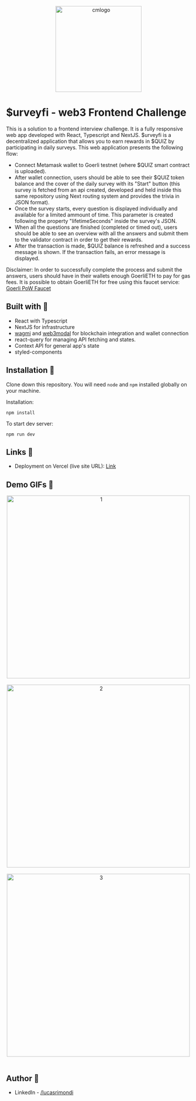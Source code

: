 <div align="center">
<img width="235" alt="cmlogo" src="https://github.com/lucasrimondi/membrane-frontend-cc/assets/87493125/b218b86b-8b74-4cab-a9ae-2f35112fb1e2">

</div>

# $urveyfi - web3 Frontend Challenge

This is a solution to a frontend interview challenge. It is a fully responsive web app developed with React, Typescript and NextJS. $urveyfi is a decentralized application that allows you to earn rewards in $QUIZ by participating in daily surveys. This web application presents the following flow: 

- Connect Metamask wallet to Goerli testnet (where $QUIZ smart contract is uploaded).
- After wallet connection, users should be able to see their $QUIZ token balance and the cover of the daily survey with its "Start" button (this survey is fetched from an api created, developed and held inside this same repository using Next routing system and provides the trivia in JSON format).
- Once the survey starts, every question is displayed individually and available for a limited ammount of time. This parameter is created following the property "lifetimeSeconds" inside the survey's JSON.
- When all the questions are finished (completed or timed out), users should be able to see an overview with all the answers and submit them to the validator contract in order to get their rewards.
- After the transaction is made, $QUIZ balance is refreshed and a success message is shown. If the transaction fails, an error message is displayed.

Disclaimer: In order to successfully complete the process and submit the answers, users should have in their wallets enough GoerliETH to pay for gas fees. It is possible to obtain GoerliETH for free using this faucet service: [Goerli PoW Faucet](https://goerli-faucet.pk910.de/)


## Built with 🔧

- React with Typescript
- NextJS for infrastructure
- [wagmi](https://wagmi.sh/) and [web3modal](https://web3modal.com/) for blockchain integration and wallet connection
- react-query for managing API fetching and states.
- Context API for general app's state
- styled-components


## Installation 💾

Clone down this repository. You will need `node` and `npm` installed globally on your machine.

Installation:

`npm install`

To start dev server:

`npm run dev`


## Links 🔗

- Deployment on Vercel (live site URL): [Link](https://membrane-frontend-cc-seven.vercel.app/)


## Demo GIFs 📸

<div align="center">
<img width="500" alt="1" src="https://github.com/lucasrimondi/membrane-frontend-cc/assets/87493125/57f63035-e859-4542-a660-5ef24ca14728">
</div>
<br>
<div align="center">
<img width="500" alt="2" src="https://github.com/lucasrimondi/membrane-frontend-cc/assets/87493125/1cf62573-afeb-4b25-a558-0a19208f745e">
</div>
<br>
<div align="center">
<img width="500" alt="3" src="https://github.com/lucasrimondi/membrane-frontend-cc/assets/87493125/55a1cd65-f108-40bd-afc1-9cc73ab5add5">
</div>
<br>


## Author 👤

- LinkedIn - [/lucasrimondi](https://www.linkedin.com/in/lucasrimondi/)
